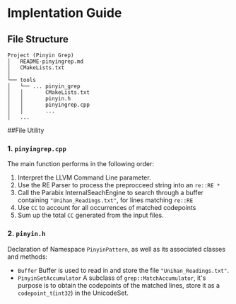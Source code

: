 # Implentation Guide

## File Structure
```
Project (Pinyin Grep)
│   README-pinyingrep.md
│   CMakeLists.txt
│
└── tools
│   └── ... pinyin_grep
│   │       CMakeLists.txt
│   │       pinyin.h
│   │       pinyingrep.cpp
│   │       ...
│   ...

```

##File Utility 

### 1. `pinyingrep.cpp` 
The main function performs in the following order:
1. Interpret the LLVM Command Line parameter.
1. Use the RE Parser to process the preprocceed string into an `re::RE *`
1. Call the Parabix InternalSeachEngine to search through a buffer containing `"Unihan_Readings.txt"`, for lines matching `re::RE`
1. Use `CC` to account for all occurrences of matched codepoints
1. Sum up the total `CC` generated from the input files.

### 2. `pinyin.h`
Declaration of Namespace `PinyinPattern`, as well as its associated classes and methods:
- `Buffer`
Buffer is used to read in and store the file `"Unihan_Readings.txt"`.
- `PinyinSetAccumulator`
A subclass of `grep::MatchAccumulator`, it's purpose is to obtain the codepoints of the matched lines, store it as a `codepoint_t`(`int32`) in the UnicodeSet.